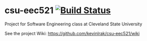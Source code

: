 # csu-eec521 [![Build Status](https://travis-ci.com/kevinlrak/csu-eec521.svg?token=Aty5jZqvDXoauvVxJwJb&branch=master)](https://travis-ci.com/kevinlrak/csu-eec521)
Project for Software Engineering class at Cleveland State University

See the project Wiki: https://github.com/kevinlrak/csu-eec521/wiki
